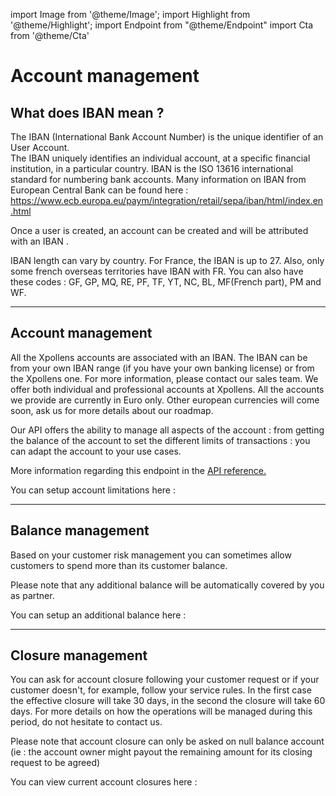import Image from '@theme/Image';
import Highlight from '@theme/Highlight';
import Endpoint from "@theme/Endpoint"
import Cta from '@theme/Cta'

# Account management 

## What does IBAN mean ?

The IBAN (International Bank Account Number) is the unique identifier of an User Account.  
The IBAN uniquely identifies an individual account, at a specific financial institution, in a particular country. 
IBAN is the ISO 13616 international standard for numbering bank accounts.
Many information on IBAN from European Central Bank can be found here : 
https://www.ecb.europa.eu/paym/integration/retail/sepa/iban/html/index.en.html


Once a user is created, an account can be created and will be attributed with an IBAN .


<Highlight type="caution">

IBAN length can vary by country. For France, the IBAN is up to 27.
Also, only some french overseas territories have IBAN with FR. 
You can also have these codes : GF, GP, MQ, RE, PF, TF, YT, NC, BL, MF(French part), PM and WF.

</Highlight>

---

## Account management

<Highlight>
All the Xpollens accounts are associated with an IBAN. The IBAN can be from your own IBAN range (if you have your own banking license) or from the Xpollens one. For more information, please contact our sales team.
</Highlight>

<Highlight type="tip">
We offer both individual and professional accounts at Xpollens.
All the accounts we provide are currently in Euro only. Other european currencies will come soon, ask us for more details about our roadmap.
</Highlight>


 Our API offers the ability to manage all aspects of the account : from getting the balance of the account to set the different limits of transactions : you can adapt the account to your use cases.
 
More information regarding this endpoint in the [API reference.](/api/Core)

You can setup account limitations here : 

<Endpoint apiUrl="/v1.0/migrationProxy" path="/api/v1.1/users/{userid}/limits" method="put"/>

---

## Balance management

Based on your customer risk management you can sometimes allow customers to spend more than its customer balance.

<Highlight type="caution">

Please note that any additional balance will be automatically covered by you as partner. 
 
</Highlight>

You can setup an additional balance here : 

<Endpoint apiUrl="/v1.0/migrationProxy" path="/api/v1.1/users/{userid}/additionalBalance" method="put"/>

<!-- <Endpoint apiUrl="/v1.0/migrationProxy" path="​/api/v1.0/users/{userid}/cards/{id}" method="delete"/> -->

---

## Closure management

You can ask for account closure following your customer request or if your customer doesn't, for example, follow your service rules.
In the first case the effective closure will take 30 days, in the second the closure will take 60 days.
For more details on how the operations will be managed during this period, do not hesitate to contact us.

<Highlight type="caution">

Please note that account closure can only be asked on null balance account (ie : the account owner might payout the remaining amount for its closing request to be agreed)
 
</Highlight>

You can view current account closures here : 

<Endpoint apiUrl="/v2.0/AccountManagement" path="/api/v2.0/accounts/{accountId}/AccountClosureRequest" method="get"/>

<Cta
  context="doc"
  ui="button"
  link="/api/Core"
  label="Try it out"
/>


